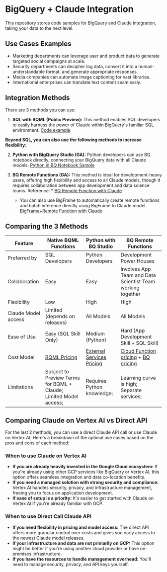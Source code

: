 # BigQuery + Claude Integration

This repository stores code samples for BigQuery and Claude integration, taking your data to the next level.

## Use Cases Examples

- Marketing departments can leverage user and product data to generate targeted social campaigns at scale.
- Security departments can decipher log data, convert it into a human-understandable format, and generate appropriate responses.
- Media companies can automate image captioning for vast libraries.
- International enterprises can translate text content seamlessly.

## Integration Methods

There are 3 methods you can use:

1. **SQL with BQML (Public Preview):** This method enables SQL developers to easily harness the power of Claude within BigQuery's familiar SQL environment. [Code example](/Python_Notebook_Sample/BQML+Claude.ipynb).

**Beyond SQL, you can also use the following methods to increase flexibility:**

2. **Python with BigQuery Studio (GA):** Python developers can use BQ notebook directly, connecting your BigQuery data with all Claude models. [Python in BQ Notebook Sample](/Python_Notebook_Sample/README.md)


3. **BQ Remote Functions (GA):** This method is ideal for development-heavy users, offering high flexibility and access to all Claude models, though it requires collaboration between app development and data science teams. Reference: * [BQ Remote Function with Claude](/BQ_RemoteFunction_Sample)
   - You can also use BigFrame to automatically create remote functions and batch inference directly using BigFrame to Claude model. [BigFrame+Remote Function with Claude](/Python_Notebook_Sample/BigFrames+Claude_Remote_Function.ipynb)

## Comparing the 3 Methods

| Feature | Native BQML Functions | Python with BQ Studio | BQ Remote Functions |
|---------|----------------------|----------------------|---------------------|
| Preferred by | SQL Developers | Python Developers | Development Power Houses |
| Collaboration | Easy | Easy | Involves App Team and Data Scientist Team working together |
| Flexibility | Low | High | High |
| Claude Model access | Limited (depends on releases) | All Models | All Models |
| Ease of Use | Easy (SQL Skill Only) | Medium (Python) | Hard (App Development Skill + SQL Skill) |
| Cost Model | [BQML Pricing](https://cloud.google.com/bigquery/pricing#bqml) | [External Services Pricing](https://cloud.google.com/bigquery/pricing#external_services) | [Cloud Function pricing](https://cloud.google.com/functions/pricing) + [BQ pricing](https://cloud.google.com/bigquery/pricing ) |
| Limitations | Subject to Preview Terms for BQML + Claude; Limited Model access; | Requires Python knowledge; | Learning curve is high; Separate services; |

## Comparing Claude on Vertex AI vs Direct API

For the last 2 methods, you can use a direct Claude API call or use Claude on Vertex AI. Here's a breakdown of the optimal use cases based on the pros and cons of each method:

### When to use Claude on Vertex AI

* **If you are already heavily invested in the Google Cloud ecosystem:** If you're already using other GCP services like BigQuery or Vertex AI, this option offers seamless integration and data co-location benefits.
* **If you need a managed solution with strong security and compliance:** Vertex AI handles security, privacy, and infrastructure management, freeing you to focus on application development.
* **If ease of setup is a priority:** It's easier to get started with Claude on Vertex AI if you're already familiar with GCP.

### When to use Direct Call Claude API

* **If you need flexibility in pricing and model access:** The direct API offers more granular control over costs and gives you early access to the newest Claude model releases.
* **If your infrastructure and data are not primarily on GCP:** This option might be better if you're using another cloud provider or have on-premises infrastructure.
* **If you have the resources to handle management overhead:** You'll need to manage security, privacy, and API keys yourself.
